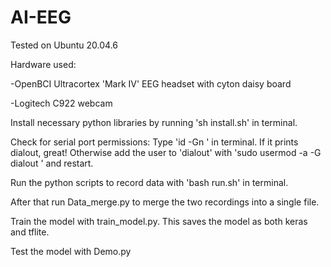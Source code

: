 # AI-EEG

Tested on Ubuntu 20.04.6

Hardware used:

-OpenBCI Ultracortex 'Mark IV' EEG headset with cyton daisy board

-Logitech C922 webcam


Install necessary python libraries by running 'sh install.sh' in terminal.

Check for serial port permissions: Type 'id -Gn <username>' in terminal. If it prints dialout, great! Otherwise add the user to 'dialout'
with 'sudo usermod -a -G dialout <username>' and restart.

Run the python scripts to record data with 'bash run.sh' in terminal.

After that run Data_merge.py to merge the two recordings into a single file.

Train the model with train_model.py. This saves the model as both keras and tflite.

Test the model with Demo.py
